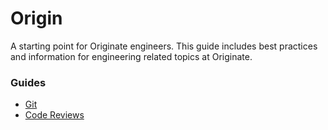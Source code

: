 Origin
=============

A starting point for Originate engineers. This guide includes best practices and information for engineering related topics at Originate.

### Guides

* [Git](https://github.com/Originate/origin/blob/master/git.md)
* [Code Reviews](https://github.com/Originate/origin/blob/master/pull_requests.md)
